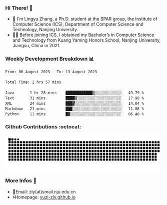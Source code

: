 ### Hi There! 👋 
- 🐳 I'm Lingyu Zhang, a Ph.D. student at the SPAR group, the Institute of Computer Science (ICS), Department of Computer Science and Technology, Nanjing University.
- 🧑‍🎓 Before joining ICS, I obtained my Bachelor’s in Computer Science and Technology from Kuang Yaming Honors School, Nanjing University, Jiangsu, China in 2021.

### Weekly Development Breakdown :bar_chart:

<!--START_SECTION:waka-->

```txt
From: 06 August 2023 - To: 13 August 2023

Total Time: 2 hrs 57 mins

Java       1 hr 28 mins    ████████████▒░░░░░░░░░░░░   49.79 %
Text       31 mins         ████▒░░░░░░░░░░░░░░░░░░░░   17.90 %
XML        24 mins         ███▓░░░░░░░░░░░░░░░░░░░░░   14.04 %
Markdown   21 mins         ███░░░░░░░░░░░░░░░░░░░░░░   11.86 %
Python     11 mins         █▓░░░░░░░░░░░░░░░░░░░░░░░   06.40 %
```

<!--END_SECTION:waka-->

### Github Contributions :octocat:

![](https://raw.githubusercontent.com/yuzi-zly/yuzi-zly/output/github-contribution-grid-snake.svg)              


### More Infos 📖

- 📧Email: zly(at)smail.nju.edu.cn
- 🌀Homepage: [yuzi-zly.github.io](https://yuzi-zly.github.io/)

